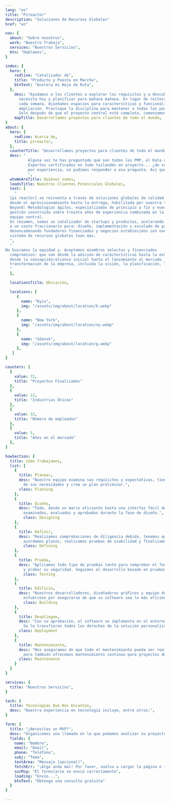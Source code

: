 ```yaml
---
lang: "es"
title: "Pireactor"
description: "Soluciones de Recursos Globales"
href: "en"

nav: {
  about: "Sobre nosotros",
  work: "Nuestro Trabajo",
  services: "Nuestros Servicios",
  btn: "Hablemos",
}

index: {
  hero: {
    redline: "Catalizador de",
    title: "Producto y Puesta en Marcha",
    btnText: "Acelera mi Hoja de Ruta",
  },
    desc: "Ayudamos a los clientes a explorar los requisitos y a descubrir lo que realmente necesitan
      necesita hoy y planificar para mañana mañana. En lugar de reiterar
      cada semana, diseñamos espacios para características y funcionalidades modulares
      ampliación. Practique la disciplina para mantener a todas las partes en el camino y evitar la fluencia del alcance.
      Solo después de que el proyecto central esté completo, comenzamos un nuevo ciclo",
    mapTitle: Desarrollamos proyectos para clientes de todo el mundo,
}
about: {
  hero: {
    redline: Acerca de,
    title: pireactor,
  },
  counterTitle: "Desarrollamos proyectos para clientes de todo el mundo",
  desc: "
          Alguna vez te has preguntado qué son todos los PMP, el Kata del Proceso de Quinto Grado
          Expertos certificados en Judo tailandés en proyecto... ¿de verdad? Incluso con décadas de
          por experiencia, no pudimos responder a esa pregunta. Así que hicimos una mejor manera.
          ",
  whoWeAreTitle: Quiénes somos,
  leadsTitle: Nuestros Clientes Potenciales Globales,
  text: [
    "
  [pi reactor] se reinventa a través de soluciones globales de calidad a velocidad
  desde el aprovisionamiento hasta la entrega, habilitada por nuestra tecnología probada y patentada, Micro-Ágil para
  Beyond: Metodologías ágiles, especializadas de principio a fin y nuestro talento totalmente global
  gestión construida sobre treinta años de experiencia combinada en la industria en todo nuestro
  equipo central.
  En resumen, somos un catalizador de startups y productos, acelerando la entrega de la mejor calidad
  a un costo fraccionario para: diseño, implementación y escalado de productos, por lo tanto
  desencadenando fundadores financiados y negocios establecidos con nuestro incomparable
  sistema de recursos globales lean max.
  ",
  "
No buscamos la equidad y. Aceptamos miembros selectos y financiados
  compromisos: que van desde la adición de características hasta la extensión de la funcionalidad y el desarrollo completo del producto,
  desde la concepción/alcance inicial hasta el lanzamiento al mercado. También ofrecemos
  transformación de la empresa, incluida la visión, la planificación, la implementación y la transferencia.
  "
  ],

  locationsTitle: Ubicación,

  locations: [
     {
       name: "Kyiv",
       img: "/assets/img/about/location/k.webp"
     },
     {
       name: "New York",
       img: "/assets/img/about/location/ny.webp"
     },
     {
       name: "Gdansk",
       img: "/assets/img/about/location/g.webp"
     },
   ]
}

counters: [
  {
    value: 72,
    title: "Proyectos Finalizados" 
  },
  {
    value: 12,
    title: "Industrias Únicas" 
  },
  {
    value: 32,
    title: "Número de empleados" 
  },
  {
    value: 5,
    title: "Años en el mercado" 
  },
]

howSection: {
  title: Cómo Trabajamos,
  list: [
    {
      title: Planear,
      desc: "Nuestro equipo examina sus requisitos y expectativas, tiene en cuenta
        de sus necesidades y crea un plan preliminar.",
      class: Planning
    },
    {
      title: Diseño,
      desc: "Todo, desde un marco eficiente hasta una interfaz fácil de usar, está elaborado,
        examinados, evaluados y aprobados durante la fase de diseño.",
        class: Designing
    },
    {
      title: Definir,
      desc: "Realizamos comprobaciones de diligencia debida, tenemos que aprobar las funciones,
        acordamos plazos, realizamos pruebas de viabilidad y finalizamos el diseño.",
        class: Defining
    },
    {
      title: Prueba,
      desc: "Aplicamos todo tipo de pruebas tanto para comprobar el funcionamiento del software
        y probar su seguridad. Seguimos el desarrollo basado en pruebas.",
        class: Testing
    },
    {
      title: Edificio,
      desc: "Nuestros desarrolladores, diseñadores gráficos y equipo de gestión de desarrollo
        esfuércese por asegurarse de que su software sea lo más eficiente posible.",
        class: Building
    },
    {
      title: Despliegue,
      desc: "Con su aprobación, el software se implementa en el entorno necesario.
        Se le transfieren todos los derechos de la solución personalizada.",
      class: Deployment
    },
    {
      title: Mantenimiento,
      desc: "Nos aseguramos de que todo el mantenimiento pueda ser realizado fácilmente por su propio personal,
        pero también ofrecemos mantenimiento continuo para proyectos de gran complejidad y/o envergadura.",
      class: Maintenance
    }
  ]
}

services: {
  title: "Nuestros Servicios",
}

tech: {
  title: Tecnologías Que Nos Encantan,
  desc: "Nuestra experiencia en tecnología incluye, entre otros:",
}

form: {
  title: "¿Necesitas un MVP?",
  desc: "Organicemos una llamada en la que podamos analizar su proyecto y determinar si es una buena opción.",
  fields: {
    name: "Nombre",
    email: "Email",
    phone: "Teléfono",
    subj: "Tema",
    textArea: "Mensaje (opcional)",
    fetchErr: "¡Algo anda mal! Por favor, vuelva a cargar la página e inténtelo de nuevo",
    sucMsg: "El formulario se envió correctamente",
    loading: "Envío...",
    btnText: "Obtenga una consulta gratuita"
  }
}

---
```


